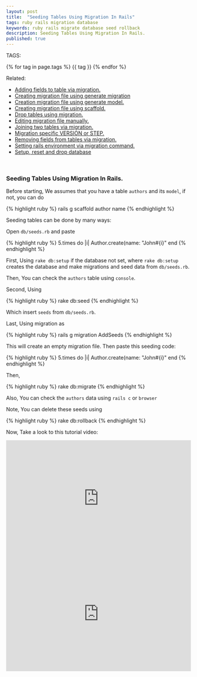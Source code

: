 ```yaml
---
layout: post
title:  "Seeding Tables Using Migration In Rails"
tags: ruby rails migration database 
keywords: ruby rails migrate database seed rollback
description: Seeding Tables Using Migration In Rails.
published: true
---
```


   TAGS:
   
   {% for tag in page.tags %} {{ tag }} {% endfor %}

Related:
<ul>
<li><a href="/2016/04/28/adding_fields_to_table_via_migration.html">Adding fields to table via migration.</a></li>
<li><a href="/2016/04/28/creating_migrating_file_using_generate_migration.html">Creating migration file using generate migration</a></li>
<li><a href="/2016/04/28/creating_migrating_file_using_generating-_model.html">Creation migration file using generate model.</a></li>
<li><a href="/2016/04/28/creating_migrating_file_using_scaffold.html">Creating migration file using scaffold.</a></li>
<li><a href="/2016/04/28/drop_tables_using_migration.html">Drop tables using migration.</a></li>
<li><a href="/2016/04/28/editing_migration_manually.html">Editing migration file manually.<a></li>
<li><a href="/2016/04/28/joining_two_tables_via_migration.html">Joining two tables via migration.</a></li>
<li><a href="/2016/04/28/migrating_specific_version_or_step.html">Migration specific VERSION or STEP.</a></li>
<li><a href="/2016/04/28/removing_fields_from_tables_via_migration.html">Removing fields from tables via migration.</a></li>
<li><a href="/2016/04/28/setting_rails_environment_via_migration.html">Setting rails environment via migration command.</a></li>
<li><a href="/2016/04/28/setup_reset_and_drop_database.html">Setup, reset and drop database</a></li>
</ul>

<br>
<h3>Seeding Tables Using Migration In Rails.</h3>

Before starting, We assumes that you have a table `authors` and its `model`, if not, you can do

{% highlight ruby %}
rails g scaffold author name
{% endhighlight %}

Seeding tables can be done by many ways:

Open `db/seeds.rb` and paste 

{% highlight ruby %}
5.times do |i|
Author.create(name: "John#{i}"
end
{% endhighlight %}

First, Using `rake db:setup` if the database not set, where `rake db:setup` creates the database and make migrations and seed data from `db/seeds.rb`.

Then, You can check the `authors` table using `console`.

Second, Using

{% highlight ruby %}
rake db:seed
{% endhighlight %}

Which insert `seeds` from `db/seeds.rb`.

Last, Using migration as

{% highlight ruby %}
rails g migration AddSeeds
{% endhighlight %}

This will create an empty migration file.
Then paste this seeding code:

{% highlight ruby %}
5.times do |i|
Author.create(name: "John#{i}"
end
{% endhighlight %}

Then, 

{% highlight ruby %}
rake db:migrate
{% endhighlight %}

Also, You can check the `authors` data using `rails c` or `browser`

Note, You can delete these seeds using 

{% highlight ruby %}
rake db:rollback
{% endhighlight %}

Now, Take a look to this tutorial video:

<iframe width="100%" height="315" src="https://www.youtube.com/embed/0tE4oLlYv-k" frameborder="0" allowfullscreen></iframe>

<iframe width="100%" height="315" src="https://www.youtube.com/embed/QwU8XHriWCU" frameborder="0" allowfullscreen></iframe>

